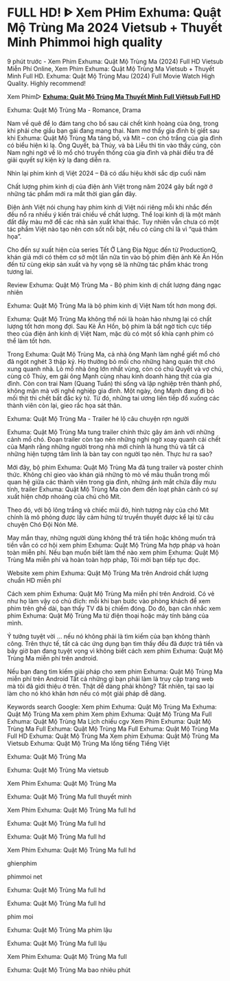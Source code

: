 # FULL HD! ᐈ Xem PHim Exhuma: Quật Mộ Trùng Ma 2024 Vietsub + Thuyết Minh Phimmoi high quality

9 phút trước - Xem Phim Exhuma: Quật Mộ Trùng Ma (2024) Full HD Vietsub Miễn Phí Online, Xem Phim Exhuma: Quật Mộ Trùng Ma Vietsub + Thuyết Minh Full HD. Exhuma: Quật Mộ Trùng Mau (2024) Full Movie Watch High Quality. Highly recommend!

Xem Phim▷  **[Exhuma: Quật Mộ Trùng Ma Thuyết Minh Full Việtsub Full HD](https://t.co/7GDYqvd7Lk)**

Exhuma: Quật Mộ Trùng Ma - Romance, Drama

Nam về quê để lo đám tang cho bố sau cái chết kinh hoàng của ông, trong khi phải che giấu bạn gái đang mang thai. Nam mơ thấy gia đình bị giết sau khi Exhuma: Quật Mộ Trùng Ma táng bố, và Mít – con chó trắng của gia đình có biểu hiện kì lạ. Ông Quyết, bà Thúy, và bà Liễu thì tin vào thầy cúng, còn Nam nghi ngờ về lò mổ chó truyền thống của gia đình và phải điều tra để giải quyết sự kiện kỳ lạ đang diễn ra.

Nhìn lại phim kinh dị Việt 2024 – Đã có dấu hiệu khởi sắc dịp cuối năm

Chất lượng phim kinh dị của điện ảnh Việt trong năm 2024 gây bất ngờ ở những tác phẩm mới ra mắt thời gian gần đây.

Điện ảnh Việt nói chung hay phim kinh dị Việt nói riêng mỗi khi nhắc đến đều nổ ra nhiều ý kiến trái chiều về chất lượng. Thể loại kinh dị là một mảnh đất đầy màu mỡ để các nhà sản xuất khai thác. Tuy nhiên vẫn chưa có một tác phẩm Việt nào tạo nên cơn sốt nổi bật, nếu có cũng chỉ là vì “quá thảm họa”.

Cho đến sự xuất hiện của series Tết Ở Làng Địa Ngục đến từ ProductionQ, khán giả mới có thêm cơ sở một lần nữa tin vào bộ phim điện ảnh Kẻ Ăn Hồn đến từ cùng ekip sản xuất và hy vọng sẽ là những tác phẩm khác trong tương lai.

Review Exhuma: Quật Mộ Trùng Ma - Bộ phim kinh dị chất lượng đáng ngạc nhiên

Exhuma: Quật Mộ Trùng Ma là bộ phim kinh dị Việt Nam tốt hơn mong đợi.

Exhuma: Quật Mộ Trùng Ma không thể nói là hoàn hảo nhưng lại có chất lượng tốt hơn mong đợi. Sau Kẻ Ăn Hồn, bộ phim là bất ngờ tích cực tiếp theo của điện ảnh kinh dị Việt Nam, mặc dù có một số khía cạnh phim có thể làm tốt hơn.

Trong Exhuma: Quật Mộ Trùng Ma, cả nhà ông Mạnh làm nghề giết mổ chó đã ngót nghét 3 thập kỷ. Họ thường bỏ mối cho những hàng quán thịt chó xung quanh nhà. Lò mổ nhà ông lớn nhất vùng, còn có chú Quyết và vợ chú, cùng cô Thúy, em gái ông Mạnh cùng nhau kinh doanh hàng thịt của gia đình. Còn con trai Nam (Quang Tuấn) thì sống và lập nghiệp trên thành phố, không mặn mà với nghề nghiệp gia đình. Một ngày, ông Mạnh đang đi bỏ mối thịt thì chết bất đắc kỳ tử. Từ đó, những tai ương liên tiếp đổ xuống các thành viên còn lại, gieo rắc họa sát thân.

Exhuma: Quật Mộ Trùng Ma - Trailer hé lộ câu chuyện rợn người

Exhuma: Quật Mộ Trùng Ma tung trailer chính thức gây ám ảnh với những cảnh mổ chó. Đoạn trailer còn tạo nên những nghi ngờ xoay quanh cái chết của Mạnh rằng những người trong nhà mới chính là hung thủ và tất cả những hiện tượng tâm linh là bàn tay con người tạo nên. Thực hư ra sao?

Mới đây, bộ phim Exhuma: Quật Mộ Trùng Ma đã tung trailer và poster chính thức. Không chỉ gieo vào khán giả những tò mò về mâu thuẫn trong mối quan hệ giữa các thành viên trong gia đình, những ánh mắt chứa đầy mưu tính, trailer Exhuma: Quật Mộ Trùng Ma còn đem đến loạt phân cảnh có sự xuất hiện chớp nhoáng của chú chó Mít.

Theo đó, với bộ lông trắng và chiếc mũi đỏ, hình tượng này của chó Mít chính là mô phỏng được lấy cảm hứng từ truyền thuyết được kể lại từ câu chuyện Chó Đội Nón Mê.

May mắn thay, những người dùng không thể trả tiền hoặc không muốn trả tiền vẫn có cơ hội xem phim Exhuma: Quật Mộ Trùng Ma hợp pháp và hoàn toàn miễn phí. Nếu bạn muốn biết làm thế nào xem phim Exhuma: Quật Mộ Trùng Ma miễn phí và hoàn toàn hợp pháp, Tôi mời bạn tiếp tục đọc.

Website xem phim Exhuma: Quật Mộ Trùng Ma trên Android chất lượng chuẩn HD miễn phí

Cách xem phim Exhuma: Quật Mộ Trùng Ma miễn phí trên Android. Có vẻ như họ làm vậy có chủ đích: mỗi khi bạn bước vào phòng khách để xem phim trên ghế dài, bạn thấy TV đã bị chiếm đóng. Do đó, bạn cân nhắc xem phim Exhuma: Quật Mộ Trùng Ma từ điện thoại hoặc máy tính bảng của mình.

Ý tưởng tuyệt vời ... nếu nó không phải là tìm kiếm của bạn không thành công. Trên thực tế, tất cả các ứng dụng bạn tìm thấy đều đã được trả tiền và bây giờ bạn đang tuyệt vọng vì không biết cách xem phim Exhuma: Quật Mộ Trùng Ma miễn phí trên android.

Nếu bạn đang tìm kiếm giải pháp cho xem phim Exhuma: Quật Mộ Trùng Ma miễn phí trên Android Tất cả những gì bạn phải làm là truy cập trang web mà tôi đã giới thiệu ở trên. Thật dễ dàng phải không? Tất nhiên, tại sao lại làm cho nó khó khăn hơn nếu có một giải pháp dễ dàng.

Keywords search Google: Xem phim Exhuma: Quật Mộ Trùng Ma Exhuma: Quật Mộ Trùng Ma xem phim Xem phim Exhuma: Quật Mộ Trùng Ma Full Exhuma: Quật Mộ Trùng Ma Lịch chiếu cgv Xem Phim Exhuma: Quật Mộ Trùng Ma Full Exhuma: Quật Mộ Trùng Ma Full Exhuma: Quật Mộ Trùng Ma Full HD Exhuma: Quật Mộ Trùng Ma Xem phim Exhuma: Quật Mộ Trùng Ma Vietsub Exhuma: Quật Mộ Trùng Ma lồng tiếng Tiếng Việt

Exhuma: Quật Mộ Trùng Ma

Exhuma: Quật Mộ Trùng Ma vietsub

Xem Phim Exhuma: Quật Mộ Trùng Ma

Exhuma: Quật Mộ Trùng Ma full thuyết minh

Xem Phim Exhuma: Quật Mộ Trùng Ma full hd

Exhuma: Quật Mộ Trùng Ma full hd

Exhuma: Quật Mộ Trùng Ma full hd

Xem Phim Exhuma: Quật Mộ Trùng Ma full hd

ghienphim

phimmoi net

Exhuma: Quật Mộ Trùng Ma full hd

Exhuma: Quật Mộ Trùng Ma full hd

phim moi

Exhuma: Quật Mộ Trùng Ma phim lậu

Exhuma: Quật Mộ Trùng Ma full lậu

Xem Phim Exhuma: Quật Mộ Trùng Ma full

Exhuma: Quật Mộ Trùng Ma bao nhiêu phút
